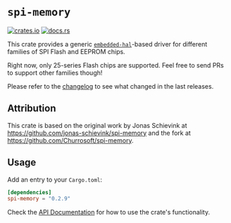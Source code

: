 # `spi-memory`

[![crates.io](https://img.shields.io/crates/v/spi-memory.svg)](https://crates.io/crates/spi-memory)
[![docs.rs](https://docs.rs/spi-memory/badge.svg)](https://docs.rs/spi-memory/)

This crate provides a generic [`embedded-hal`]-based driver for different
families of SPI Flash and EEPROM chips.

Right now, only 25-series Flash chips are supported. Feel free to send PRs to
support other families though!

Please refer to the [changelog](CHANGELOG.md) to see what changed in the last
releases.

## Attribution

This crate is based on the original work by Jonas Schievink at https://github.com/jonas-schievink/spi-memory
and the fork at https://github.com/Churrosoft/spi-memory.

[`embedded-hal`]: https://github.com/rust-embedded/embedded-hal

## Usage

Add an entry to your `Cargo.toml`:

```toml
[dependencies]
spi-memory = "0.2.9"
```

Check the [API Documentation](https://docs.rs/spi-memory/) for how to use the
crate's functionality.
